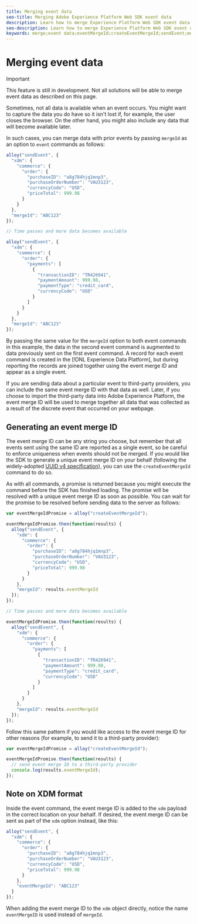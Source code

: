 ```yaml
---
title: Merging event data
seo-title: Merging Adobe Experience Platform Web SDK event data
description: Learn how to merge Experience Platform Web SDK event data
seo-description: Learn how to merge Experience Platform Web SDK event data
keywords: merge;event data;eventMergeId;createEventMergeId;sendEvent;mergeId;merge id;eventMergeIdPromise; Merge Id Promise;
---
```


# Merging event data

>[!IMPORTANT]
>
>This feature is still in development. Not all solutions will be able to merge event data as described on this page. 

Sometimes, not all data is available when an event occurs. You might want to capture the data you do have so it isn't lost if, for example, the user closes the browser. On the other hand, you might also include any data that will become available later.

In such cases, you can merge data with prior events by passing `mergeId` as an option to `event` commands as follows:

```javascript
alloy("sendEvent", {
  "xdm": {
    "commerce": {
      "order": {
        "purchaseID": "a8g784hjq1mnp3",
        "purchaseOrderNumber": "VAU3123",
        "currencyCode": "USD",
        "priceTotal": 999.98
      }
    }
  },
  "mergeId": "ABC123"
});

// Time passes and more data becomes available

alloy("sendEvent", {
  "xdm": {
    "commerce": {
      "order": {
        "payments": [
          {
            "transactionID": "TR426941",
            "paymentAmount": 999.98,
            "paymentType": "credit_card",
            "currencyCode": "USD"
          }
        ]
      }
    }
  },
  "mergeId": "ABC123"
});
```

By passing the same value for the `mergeId` option to both event commands in this example, the data in the second event command is augmented to data previously sent on the first event command. A record for each event command is created in the [!DNL Experience Data Platform], but during reporting the records are joined together using the event merge ID and appear as a single event.

If you are sending data about a particular event to third-party providers, you can include the same event merge ID with that data as well. Later, if you choose to import the third-party data into Adobe Experience Platform, the event merge ID will be used to merge together all data that was collected as a result of the discrete event that occurred on your webpage.

## Generating an event merge ID

The event merge ID can be any string you choose, but remember that all events sent using the same ID are reported as a single event, so be careful to enforce uniqueness when events should not be merged. If you would like the SDK to generate a unique event merge ID on your behalf (following the widely-adopted [UUID v4 specification](https://www.ietf.org/rfc/rfc4122.txt)), you can use the `createEventMergeId` command to do so.

As with all commands, a promise is returned because you might execute the command before the SDK has finished loading. The promise will be resolved with a unique event merge ID as soon as possible. You can wait for the promise to be resolved before sending data to the server as follows:

```javascript
var eventMergeIdPromise = alloy("createEventMergeId");

eventMergeIdPromise.then(function(results) {
  alloy("sendEvent", {
    "xdm": {
      "commerce": {
        "order": {
          "purchaseID": "a8g784hjq1mnp3",
          "purchaseOrderNumber": "VAU3123",
          "currencyCode": "USD",
          "priceTotal": 999.98
        }
      }
    },
    "mergeId": results.eventMergeId
  });
});

// Time passes and more data becomes available

eventMergeIdPromise.then(function(results) {
  alloy("sendEvent", {
    "xdm": {
      "commerce": {
        "order": {
          "payments": [
            {
              "transactionID": "TR426941",
              "paymentAmount": 999.98,
              "paymentType": "credit_card",
              "currencyCode": "USD"
            }
          ]
        }
      }
    },
    "mergeId": results.eventMergeId
  });
});
```

Follow this same pattern if you would like access to the event merge ID for other reasons (for example, to send it to a third-party provider):

```javascript
var eventMergeIdPromise = alloy("createEventMergeId");

eventMergeIdPromise.then(function(results) {
  // send event merge ID to a third-party provider
  console.log(results.eventMergeId);
});
```

## Note on XDM format

Inside the event command, the event merge ID is added to the `xdm` payload in the correct location on your behalf.  If desired, the event merge ID can be sent as part of the `xdm` option instead, like this:

```javascript
alloy("sendEvent", {
  "xdm": {
    "commerce": {
      "order": {
        "purchaseID": "a8g784hjq1mnp3",
        "purchaseOrderNumber": "VAU3123",
        "currencyCode": "USD",
        "priceTotal": 999.98
      }
    },
    "eventMergeId": "ABC123"
  }
});
```

When adding the event merge ID to the `xdm` object directly, notice the name `eventMergeID` is used instead of `mergeId`.

